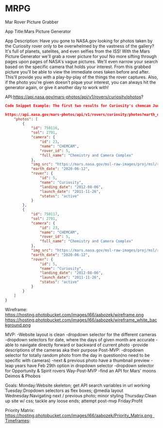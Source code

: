 # MRPG
Mar Rover Picture Grabber

App Title:Mars Picture Generator

App Description: Have you gone to NASA.gov looking for photos taken by the Curiosity rover only to be overwhelmed by the vastness of the gallery?  It's full of planets, satelites, and even selfies from the ISS!  With the Mars Picture Generator we'll grab a rover picture for you!  No more sifting through pages upon pages of NASA's vague pictures.  We'll even narrow your search based on the specific camera that holds your interest.  From this grabbed picture you'll be able to view the immediate ones taken before and after.  This'll provide you with a play-by-play of the things the rover captures.  Also, if the photo you're given doesn't pique your interest, you can always hit the generator again, or give it another day to work with!

API:https://api.nasa.gov/mars-photos/api/v1/rovers/curiosity/photos?

``` JSON
Code Snippet Example: The first two results for Curiosity's chemcam June 12th, 2020 

https://api.nasa.gov/mars-photos/api/v1/rovers/curiosity/photos?earth_date=2020-6-12&camera=chemcam&api_key=DEMO_KEY {
    "photos": [
        {
            "id": 750116,
            "sol": 2791,
            "camera": {
                "id": 23,
                "name": "CHEMCAM",
                "rover_id": 5,
                "full_name": "Chemistry and Camera Complex"
            },
            "img_src": "https://mars.nasa.gov/msl-raw-images/proj/msl/redops/ods/surface/sol/02791/opgs/edr/ccam/CR0_645265370EDR_F0801398CCAM03790M_.JPG",
            "earth_date": "2020-06-12",
            "rover": {
                "id": 5,
                "name": "Curiosity",
                "landing_date": "2012-08-06",
                "launch_date": "2011-11-26",
                "status": "active"
            }
        },
        {
            "id": 750117,
            "sol": 2791,
            "camera": {
                "id": 23,
                "name": "CHEMCAM",
                "rover_id": 5,
                "full_name": "Chemistry and Camera Complex"
            },
            "img_src": "https://mars.nasa.gov/msl-raw-images/proj/msl/redops/ods/surface/sol/02791/opgs/edr/ccam/CR0_645264368EDR_F0801398CCAM03790M_.JPG",
            "earth_date": "2020-06-12",
            "rover": {
                "id": 5,
                "name": "Curiosity",
                "landing_date": "2012-08-06",
                "launch_date": "2011-11-26",
                "status": "active"
            }
        }
    ]
}
```
Wireframe:
https://hosting.photobucket.com/images/l66/aabozek/wireframe.png
https://hosting.photobucket.com/images/l66/aabozek/wireframe_white_background.png

MVP: -Website layout is clean
-dropdown selector for the different cameras
-dropdown selectors for date, where the days of given month are accurate
-able to navigate directly forward or backward of current photo
-provide descriptions of the cameras aka their purpose
Post-MVP:
-dropdown selector for totally random photo from the day in question(no need to be specific with cameras)
-next & previous photo have a thumbnail preview
-leap years have Feb 29th option in dropdown selector
-dropdown selector for Opportunity & Spirit rovers
Way-Post-MVP
-find an API for Mars' moons Deimos & Phobos

Goals:
Monday:Website skeleton; get API search variables in url working
Tuesday:Dropdown selectors as flex boxes; @media layout
Wednesday:Navigating next / previous photo; minor styling
Thursday:Clean up site w/ css; tackle any loose ends; attempt post-mvp
Friday:Profit

Priority Matrix:
https://hosting.photobucket.com/images/l66/aabozek/Priority_Matrix.png  Timeframes:
